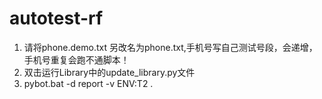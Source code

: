 # autotest-rf

1. 请将phone.demo.txt 另改名为phone.txt,手机号写自己测试号段，会递增，手机号重复会跑不通脚本！
2. 双击运行Library中的update_library.py文件
3. pybot.bat -d report -v ENV:T2 . 
